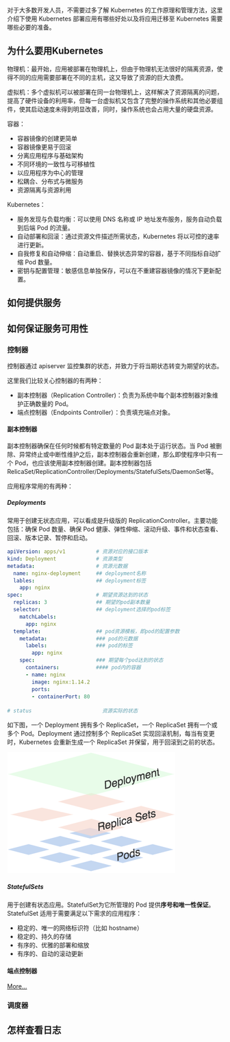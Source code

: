 对于大多数开发人员，不需要过多了解 Kubernetes 的工作原理和管理方法，这里介绍下使用 Kubernetes 部署应用有哪些好处以及将应用迁移至 Kubernetes 需要哪些必要的准备。

## 为什么要用Kubernetes

物理机：最开始，应用被部署在物理机上，但由于物理机无法很好的隔离资源，使得不同的应用需要部署在不同的主机，这又导致了资源的巨大浪费。

虚拟机：多个虚拟机可以被部署在同一台物理机上，这样解决了资源隔离的问题，提高了硬件设备的利用率，但每一台虚拟机又包含了完整的操作系统和其他必要组件，使其启动速度未得到明显改善，同时，操作系统也会占用大量的硬盘资源。

容器：

*  容器镜像的创建更简单
*  容器镜像更易于回滚
*  分离应用程序与基础架构
*  不同环境的一致性与可移植性
*  以应用程序为中心的管理
*  松耦合、分布式与微服务
*  资源隔离与资源利用

Kubernetes：

* 服务发现与负载均衡：可以使用 DNS 名称或 IP 地址发布服务，服务自动负载到后端 Pod 的流量。
* 自动部署和回滚：通过资源文件描述所需状态，Kubernetes 将以可控的速率进行更新。
* 自我修复和自动伸缩：自动重启、替换状态异常的容器，基于不同指标自动扩缩 Pod 数量。
* 密钥与配置管理：敏感信息单独保存，可以在不重建容器镜像的情况下更新配置。

## 如何提供服务

## 如何保证服务可用性
### 控制器
控制器通过 apiserver 监控集群的状态，并致力于将当期状态转变为期望的状态。

这里我们比较关心控制器的有两种：

* 副本控制器（Replication Controller)：负责为系统中每个副本控制器对象维护正确数量的 Pod。
* 端点控制器（Endpoints Controller）：负责填充端点对象。 

#### 副本控制器
副本控制器确保在任何时候都有特定数量的 Pod 副本处于运行状态。当 Pod 被删除、异常终止或中断性维护之后，副本控制器会重新创建，那么即使程序中只有一个 Pod，也应该使用副本控制器创建。副本控制器包括 RelicaSet/ReplicationController/Deployments/StatefulSets/DaemonSet等。

应用程序常用的有两种：

##### Deployments
常用于创建无状态应用，可以看成是升级版的 ReplicationController。主要功能包括：确保 Pod 数量、确保 Pod 健康、弹性伸缩、滚动升级、事件和状态查看、回滚、版本记录、暂停和启动。

```yaml
apiVersion: apps/v1          # 资源对应的接口版本
kind: Deployment             # 资源类型
metadata:                    # 资源元数据
  name: nginx-deployment     ## deployment名称
  lables:                    ## deployment标签
    app: nginx
spec:                        # 期望资源达到的状态
  replicas: 3                ## 期望的pod副本数量
  selector:                  ## deployment选择的pod标签
    matchLabels:
      app: nginx
  template:                  ## pod资源模板，即pod的配置参数
    metadata:                ### pod的元数据
      labels:                ### pod的标签
        app: nginx
    spec:                    ### 期望每个pod达到的状态
      containers:            #### pod内的容器
      - name: nginx
        image: nginx:1.14.2
        ports:
        - containerPort: 80

# status                       资源实际的状态
```

如下图，一个 Deployment 拥有多个 ReplicaSet，一个 ReplicaSet 拥有一个或多个 Pod。Deployment 通过控制多个 ReplicaSet 实现回滚机制，每当有变更时，Kubernetes 会重新生成一个 ReplicaSet 并保留，用于回滚到之前的状态。
  
![deployment-rs-pod](./pictures/deployment-rs-pod.png)

##### StatefulSets
用于创建有状态应用。StatefulSet为它所管理的 Pod 提供**序号和唯一性保证**。StatefulSet 适用于需要满足以下需求的应用程序：

* 稳定的、唯一的网络标识符（比如 hostname）
* 稳定的、持久的存储
* 有序的、优雅的部署和缩放
* 有序的、自动的滚动更新

#### 端点控制器

[More...](./components/controller.md)

### 调度器

## 怎样查看日志
